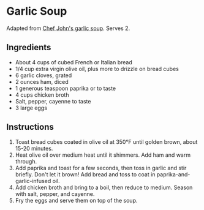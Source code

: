 # Garlic Soup

Adapted from [Chef John's garlic soup](http://foodwishes.blogspot.com/2013/04/celebrating-national-garlic-day-with.html). Serves 2.

## Ingredients

- About 4 cups of cubed French or Italian bread
- 1/4 cup extra virgin olive oil, plus more to drizzle on bread cubes
- 6 garlic cloves, grated
- 2 ounces ham, diced
- 1 generous teaspoon paprika or to taste
- 4 cups chicken broth
- Salt, pepper, cayenne to taste
- 3 large eggs

## Instructions

1. Toast bread cubes coated in olive oil at 350&deg;F until golden brown, about 15-20 minutes.
2. Heat olive oil over medium heat until it shimmers. Add ham and warm through.
3. Add paprika and toast for a few seconds, then toss in garlic and stir briefly. Don't let it brown! Add bread and toss to coat in paprika-and-garlic-infused oil.
4. Add chicken broth and bring to a boil, then reduce to medium. Season with salt, pepper, and cayenne.
5. Fry the eggs and serve them on top of the soup.
